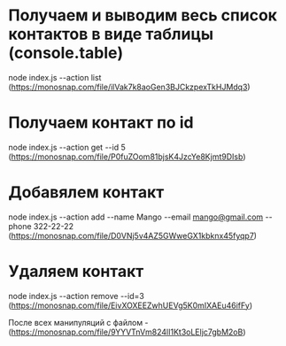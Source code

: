 # Получаем и выводим весь список контактов в виде таблицы (console.table)

node index.js --action list (https://monosnap.com/file/ilVak7k8aoGen3BJCkzpexTkHJMdq3)

# Получаем контакт по id

node index.js --action get --id 5 (https://monosnap.com/file/P0fuZOom81bjsK4JzcYe8Kjmt9DIsb)

# Добавялем контакт

node index.js --action add --name Mango --email mango@gmail.com --phone 322-22-22 (https://monosnap.com/file/D0VNj5v4AZ5GWweGX1kbknx45fyqp7)

# Удаляем контакт

node index.js --action remove --id=3 (https://monosnap.com/file/EivXOXEEZwhUEVg5K0mIXAEu46ifFy)

После всех манипуляций с файлом - (https://monosnap.com/file/9YYVTnVm824lI1Kt3oLEljc7gbM2oB)
